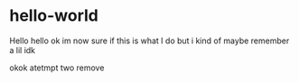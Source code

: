 # hello-world

Hello hello ok im now sure if this is what I do but i kind of maybe remember a lil idk

okok atetmpt two remove
